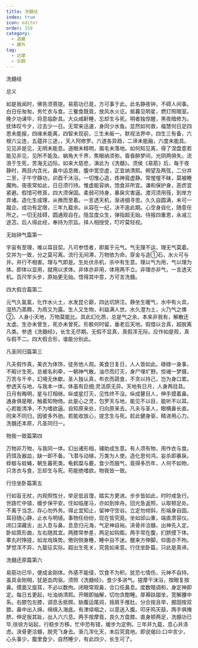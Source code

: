 ```yaml
---
title: 洗髓经
index: true
icon: editor
order: 159
category:
  - 道藏
  - 藏外
tag:
  - 达摩
  - 后魏
---
```


洗髓经  

总义  

如是我闻时，佛告须菩提。易筋功已竟，方可事于此。此名静夜钟，不碍人间事。白日任匆匆，务忙衣与食。三餐食既竟，放风水火讫。抵暮见明星，燃灯照暗室。晚夕功课毕，将息临卧具。大众咸鼾睡，忘却生与死。明者独惊醒，黑夜暗修为。抚体叹今夕，过去少一日。无常来迅速，身同少水鱼。显然如何救，福慧何日足四恩未能报，四缘未能离，四智未现前，三生未皈一。默视法界中，四生三有备，六根六尘连，五蕴并三途，，天人阿修罗。六道各异趋，二谛未能融，六度未能具。见见非是见，无明未能息。道眼未精明，眉毛未落地。如何知见离，得了涅盘意若能见非见，见所不能及。蜗角大千界，焦眼纳须弥。昏昏醉梦间，光阴两俱失。流浪于生死，苦海无边际。如来大慈悲，演此为《洗髓》。须侯《易筋》后，每于夜静时，两目内含光，鼻中运息微，腹中宽空虚，正宜纳清熙。朔望及两弦，二分并二至，子午守静功，卯酉干沐浴。一切惟心造，炼神竟虚静。常惺惺不昧，莫被睡魔拘。夜夜常如此，日日须行持。惟虚能容纳，饱食非所宜。谦和保护身，恶疠宜紧避。假惜可修真，四大须保固。柔弱可持身，暴戾灾害逼。渡河须用筏，到岸方弃诸。造化生成理，从微而至着。一言透天机，渐进细寻思。久久自圆满，未可一蹴企。成功有定限，三年九载余。从容在一纪，决不逾此期。心空身自化，随意任所之。一切无挂碍，圆通观自在。隐显度众生，弹指超无始。待报四重恩，永减三途苫。后人得此经，奉持为宗旨。择人相授受，叮咛莫轻视。  

无始钟气篇第一  

宇宙有至理，难以耳目契。凡可参悟者，即属于元气。气无理不运，理无气莫着。交并为一致，分之莫可离。流行无间滞，万物依为命。穿金与造①石，水火可与并。并行不相害。理与气即是。生处伏杀机，杀中有生意。理以气为用，气以理为体。即体以显用，就用以求体。非体亦非用，体用两不立。非理亦非气，一言透天机。百尺竿头步，原始更无始。悟得其中意，方可言洗髓。  

四大假合篇第二  

元气久氤氲，化作水火土，水发昆仑巅，四达坑阱注。静坐生暖气，水中有火具，湿热乃蒸腾，为雨又为露。生人又生物，利益满人世。水久澄为土，火乃气之燠②。人身小天地，万物莫能比。具此幻化质，总是气之余。本来非我有，解散还太虚。生亦未曾生，死亦未曾死。形骸何时留，垂老后天地。假借以合真，超脱离凡类。参透《洗髓经》，长生无尽期。无假不显真，真假浑无际。应作如是观，真与假不二。四大假合形，谁能分别此。  

凡圣同归篇第三  

凡夫假作真，美衣为体饰，徒务他人观。美食日复日，人人皆如此。碌碌一身事，不暇计生死。总被名利牵，一朝神气散。油尽而灯灭，身尸埋圹野。惊魂一梦摄，万苦与千辛，幻境无休歇。圣人独认真，布衣而蔬食，不贪以持己，岂为身口累。参透天与地，与我本一体。体虽有巨细;灵活原无异。天地有日月，人身两目具。日月有晦明，星与灯相继。纵或星灯灭，见性终不没。纵成瞽目人，伸手摸着鼻。通身俱是眼，触着知物倚。此是心之灵，包罗天与地，能见不以目，能听不以耳。心若能清净，不为嗜欲逼。自知原来处，归向原来去。凡夫与圣人，眼横鼻长直。同来不同归，因彼多外驰。若能收放心，提念生与死。趁此健身驱，精进用心力。洗髓还本原，凡圣同归一。  

物我一致篇第四  

万物非万物，与我同一体。幻出诸形相，辅助成生意。有人须有物，用作衣与食。药饵及器皿，缺一即不备。飞潜与动植，万类为人使。造化思何鸿，妄杀即暴戾。蜉蝣与蚊蝇，朝生暮死类。龟鹤糜与鹿，食少而服气，竟得多历年，人何不如物，只贪衣与食，忘却生与死。苟能绝嗜欲。物我皆一致。  

行住坐卧篇第五  

行如盲无杖，内观照性分，举足低且馒，踏实方更进。步步皆如此，时时戒急行。世路忙中错，缓步保平安。住如临崖马，亦如到岸舟。回光急返照，认取顿足处。不离于当念，存心勿外务。得止宜知止，留神守空谷。立定勿倾斜，形端身自固。耳目随心静，止水与明镜。事物任纷纷，现在皆究竟。坐如邱山重，端直肃容仪。闭口深藏舌，出入息与鼻。息息归元海，气足神自裕。浃骨并洽髓，出神先入定。卧如箕形曲，左右随其宜。两膝常参差，两足如钩鉅。两手常在腹，扪脐摸下体。睾丸时挣搓，如龙戏珠势。倦则侧身睡，睡中自不迷。醒来方伸脚，仰面亦不拘。梦觉浑不异，九载征实际。超出生死关，究竟如来意。行住坐卧篇，只此是真谛。  

洗髓还原篇第六  

易筋功已毕，便成金刚体。外感不能侵，饮食不为积。犹恐七情伤，元神不自持。虽具金刚相，犹是血肉驱。须照《洗髓经》，食少多进气。搓摩干沫浴，按眼复按鼻。摸面又旋耳，不必以数拘。闭眼常观鼻，合口任鼻息。度数暗调和，身定神即定。每日五更起，吐浊纳清熙。开眼即抽解，切勿贪酣睡。厚褥趺跏坐，宽解腰中系。右膝包左膝，调息舌抵腭。胁腹运尾闾，摇肩手推肚。分合按且举，握固按双膝。鼻中出入绵，绵绵入海底。有津续咽之，以意送入腹。叩牙鸣天鼓，两手俱掩脐。伸足扳其趾，出入六六息。两手按摩竟，良久方盘膝。直身顿两足，洗髓功已毕,徐徐方站起，行稳步方移。忙中恐有错，缓步为定例。三年并九载，息心并涤虑。浃骨更洽髓，脱壳飞身去。渐几浑化天，末后究竟地。即说偈曰:口中言少，心头事少，腹里食少，自然睡少，有此四少，长生可了。  
